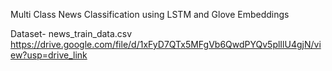 Multi Class News Classification using LSTM and Glove Embeddings

Dataset- news_train_data.csv
https://drive.google.com/file/d/1xFyD7QTx5MFgVb6QwdPYQv5plIlU4gjN/view?usp=drive_link
